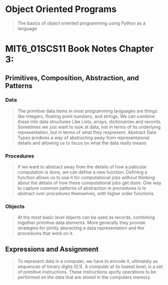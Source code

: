 # Object Oriented Programs

> The basics of object oriented programming using Python as a language

# MIT6_01SCS11 Book Notes Chapter 3:

## Primitives, Composition, Abstraction, and Patterns

### Data
> The primitive data items in most programming languages are things like integers, floating point numbers, and strings. We can combine these into data structures Like Lists, arrays, dictionairies and records. Sometimes we just want to look at data, not in terms of its underlying representation, but in terms of what they respresent. 
> Abstract Data Types prodives a way of abstracting away from representaional details and allowing us to focus on what the data really means

### Procedures
> If we want to abstract away from the details of how a paticular computation is done, we can define a new function. Defining a function allows us to use it for computational jobs without thinking about the details of how these computational jobs get done.
> One way to capture common patterns of abstraction in procedures is to abstract over procedures themselves, with higher order functions.

### Objects
> At the most basic level objects can be used as records, combining together primitive data elements. 
> More generally they provide strategies for jointly absracting a data representation and the procedures that work on it.

## Expressions and Assignment
> To represent data in a computer, we have to encode it, ultimately as sequences of binary digits (0,1). 
> A computer at its lowest level, is a set of primitive instructions. These instructions spcify operations to be performed on the data that are stored in the computers memory.

















